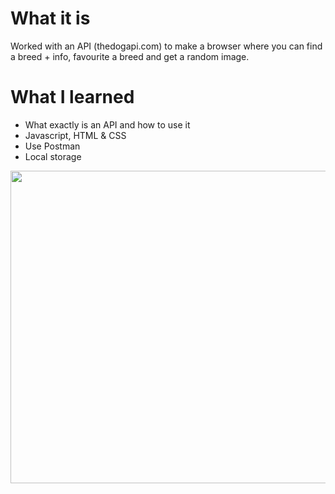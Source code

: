 # What it is
Worked with an API (thedogapi.com) to make a browser where you can find a breed + info, favourite a breed and get a random image.

# What I learned
- What exactly is an API and how to use it
- Javascript, HTML & CSS
- Use Postman
- Local storage



<img src="https://user-images.githubusercontent.com/50208723/63636210-9af49a80-c66c-11e9-99b8-93115d09b7d5.png" width="1000" height="500">





